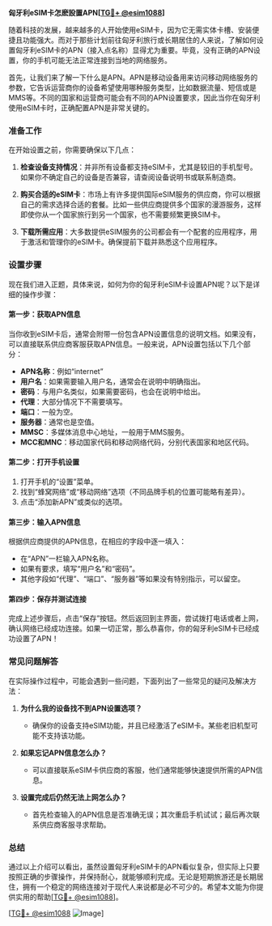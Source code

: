 **匈牙利eSIM卡怎麽設置APN[[TG💪+ @esim1088](https://t.me/s/esim1088)]**

随着科技的发展，越来越多的人开始使用eSIM卡，因为它无需实体卡槽、安装便捷且功能强大。而对于那些计划前往匈牙利旅行或长期居住的人来说，了解如何设置匈牙利eSIM卡的APN（接入点名称）显得尤为重要。毕竟，没有正确的APN设置，你的手机可能无法正常连接到当地的网络服务。

首先，让我们来了解一下什么是APN。APN是移动设备用来访问移动网络服务的参数，它告诉运营商你的设备希望使用哪种服务类型，比如数据流量、短信或是MMS等。不同的国家和运营商可能会有不同的APN设置要求，因此当你在匈牙利使用eSIM卡时，正确配置APN是非常关键的。

### 准备工作

在开始设置之前，你需要确保以下几点：

1. **检查设备支持情况**：并非所有设备都支持eSIM卡，尤其是较旧的手机型号。如果你不确定自己的设备是否兼容，请查阅设备说明书或联系制造商。
   
2. **购买合适的eSIM卡**：市场上有许多提供国际eSIM服务的供应商，你可以根据自己的需求选择合适的套餐。比如一些供应商提供多个国家的漫游服务，这样即使你从一个国家旅行到另一个国家，也不需要频繁更换SIM卡。

3. **下载所需应用**：大多数提供eSIM服务的公司都会有一个配套的应用程序，用于激活和管理你的eSIM卡。确保提前下载并熟悉这个应用程序。

### 设置步骤

现在我们进入正题，具体来说，如何为你的匈牙利eSIM卡设置APN呢？以下是详细的操作步骤：

#### 第一步：获取APN信息

当你收到eSIM卡后，通常会附带一份包含APN设置信息的说明文档。如果没有，可以直接联系供应商客服获取APN信息。一般来说，APN设置包括以下几个部分：

- **APN名称**：例如“internet”
- **用户名**：如果需要输入用户名，通常会在说明中明确指出。
- **密码**：与用户名类似，如果需要密码，也会在说明中给出。
- **代理**：大部分情况下不需要填写。
- **端口**：一般为空。
- **服务器**：通常也是空值。
- **MMSC**：多媒体消息中心地址，一般用于MMS服务。
- **MCC和MNC**：移动国家代码和移动网络代码，分别代表国家和地区代码。

#### 第二步：打开手机设置

1. 打开手机的“设置”菜单。
2. 找到“蜂窝网络”或“移动网络”选项（不同品牌手机的位置可能略有差异）。
3. 点击“添加新APN”或类似的选项。

#### 第三步：输入APN信息

根据供应商提供的APN信息，在相应的字段中逐一填入：

- 在“APN”一栏输入APN名称。
- 如果有要求，填写“用户名”和“密码”。
- 其他字段如“代理”、“端口”、“服务器”等如果没有特别指示，可以留空。

#### 第四步：保存并测试连接

完成上述步骤后，点击“保存”按钮。然后返回到主界面，尝试拨打电话或者上网，确认网络已经成功连接。如果一切正常，那么恭喜你，你的匈牙利eSIM卡已经成功设置了APN！

### 常见问题解答

在实际操作过程中，可能会遇到一些问题，下面列出了一些常见的疑问及解决方法：

1. **为什么我的设备找不到APN设置选项？**
   - 确保你的设备支持eSIM功能，并且已经激活了eSIM卡。某些老旧机型可能不支持该功能。

2. **如果忘记APN信息怎么办？**
   - 可以直接联系eSIM卡供应商的客服，他们通常能够快速提供所需的APN信息。

3. **设置完成后仍然无法上网怎么办？**
   - 首先检查输入的APN信息是否准确无误；其次重启手机试试；最后再次联系供应商客服寻求帮助。

### 总结

通过以上介绍可以看出，虽然设置匈牙利eSIM卡的APN看似复杂，但实际上只要按照正确的步骤操作，并保持耐心，就能够顺利完成。无论是短期旅游还是长期居住，拥有一个稳定的网络连接对于现代人来说都是必不可少的。希望本文能为你提供实用的帮助[[TG💪+ @esim1088](https://t.me/s/esim1088)]。

[[TG💪+ @esim1088](https://t.me/s/esim1088) ![Image](https://i.postimg.cc/4NQfJmqS/Snipaste-2025-05-13-00-14-12.png)]